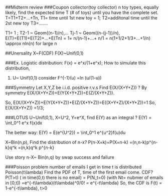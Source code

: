##Midterm review 
###Coupon collector(toy collector) 
n toy types, equally likely, 
find the expected  time T (# of toys) until you have the complete set. 
T=T1+T2+...+Tn, 
T1= time until 1st new toy = 1;
T2=additonal time until the 2st new toy
T3=.......

T1= 1 ;
T2-1 ~ Geom((n-1)/n),...
Tj-1 ~ Geom((n-(j-1))/n),
E(T)=E(T1)+E(T2)+...+E(Tn) 
    = 1+ n/(n-1)+...+ n/1 = n(1+1/2+1/3+...+1/n) 
    \approx nln(n) for large n 
    
##Unersality 
X~F(CDF) F(X)~Unif(0,1) 

###Ex. Logistic distribution: 
F(x) = e^x/(1+e^x); 
How to simulate this distribution, 
1. U~ Unif(0,1) consider F^{-1}(u) =ln (u/(1-u)) 

###Symmetry 
Let X,Y,Z be i.i.d. positive r.v.s Find E(X/(X+Y+Z)) ? 
By symmetry E(X/(X+Y+Z))=E(Y(X+Y+Z))=E(Z/(X+Y+Z)). 

So, E(X/(X+Y+Z))+E(Y(X+Y+Z))+E(Z/(X+Y+Z))=E((X+Y+Z)/(X+Y+Z))=1 
So, E(X/(X+Y+Z)) =1/3; 

###LOTUS 
U~Unif(0,1), X=U^2, Y=e^X, find E(Y) as an integral ? 
E(Y) = \int_0^1 e^x f(x)dx 

The better way: E(Y) = E(e^{U^2}) = \int_0^1 e^{u^2}f(u)du 

X~Bin(n,p), Find the distribution of n-x?
P(n-X=k)=P(X=n-k) =(n,n-k)p^{n-k}q^k =(n,k)q^k p^{n-k} 

Use story n-X~ Bin(n,q) by swap success and failure 

###Poisson problem
number of emails I get in time t is distributed Poisson(t\lambda) 
Find the PDF of T, time of the first email come. CDF?
P(T>t) ( in time(0,t) there is no email) = P(N_t=0) (with Nt= nubmer of emails in [0,t])
=e^{-t\lambda}(t\lambda)^0/0! = e^{-t\lambda} 
So, the CDF is 
F(t) = 1-e^{-t\lambda}, t>0 








